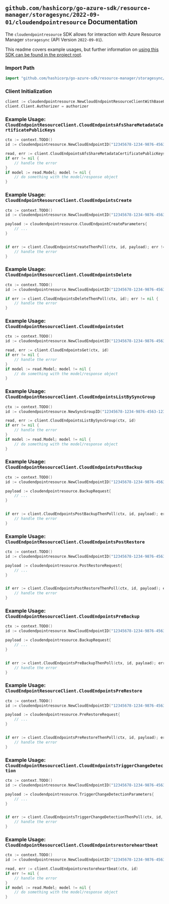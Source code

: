 
## `github.com/hashicorp/go-azure-sdk/resource-manager/storagesync/2022-09-01/cloudendpointresource` Documentation

The `cloudendpointresource` SDK allows for interaction with Azure Resource Manager `storagesync` (API Version `2022-09-01`).

This readme covers example usages, but further information on [using this SDK can be found in the project root](https://github.com/hashicorp/go-azure-sdk/tree/main/docs).

### Import Path

```go
import "github.com/hashicorp/go-azure-sdk/resource-manager/storagesync/2022-09-01/cloudendpointresource"
```


### Client Initialization

```go
client := cloudendpointresource.NewCloudEndpointResourceClientWithBaseURI("https://management.azure.com")
client.Client.Authorizer = authorizer
```


### Example Usage: `CloudEndpointResourceClient.CloudEndpointsAfsShareMetadataCertificatePublicKeys`

```go
ctx := context.TODO()
id := cloudendpointresource.NewCloudEndpointID("12345678-1234-9876-4563-123456789012", "example-resource-group", "storageSyncServiceName", "syncGroupName", "cloudEndpointName")

read, err := client.CloudEndpointsAfsShareMetadataCertificatePublicKeys(ctx, id)
if err != nil {
	// handle the error
}
if model := read.Model; model != nil {
	// do something with the model/response object
}
```


### Example Usage: `CloudEndpointResourceClient.CloudEndpointsCreate`

```go
ctx := context.TODO()
id := cloudendpointresource.NewCloudEndpointID("12345678-1234-9876-4563-123456789012", "example-resource-group", "storageSyncServiceName", "syncGroupName", "cloudEndpointName")

payload := cloudendpointresource.CloudEndpointCreateParameters{
	// ...
}


if err := client.CloudEndpointsCreateThenPoll(ctx, id, payload); err != nil {
	// handle the error
}
```


### Example Usage: `CloudEndpointResourceClient.CloudEndpointsDelete`

```go
ctx := context.TODO()
id := cloudendpointresource.NewCloudEndpointID("12345678-1234-9876-4563-123456789012", "example-resource-group", "storageSyncServiceName", "syncGroupName", "cloudEndpointName")

if err := client.CloudEndpointsDeleteThenPoll(ctx, id); err != nil {
	// handle the error
}
```


### Example Usage: `CloudEndpointResourceClient.CloudEndpointsGet`

```go
ctx := context.TODO()
id := cloudendpointresource.NewCloudEndpointID("12345678-1234-9876-4563-123456789012", "example-resource-group", "storageSyncServiceName", "syncGroupName", "cloudEndpointName")

read, err := client.CloudEndpointsGet(ctx, id)
if err != nil {
	// handle the error
}
if model := read.Model; model != nil {
	// do something with the model/response object
}
```


### Example Usage: `CloudEndpointResourceClient.CloudEndpointsListBySyncGroup`

```go
ctx := context.TODO()
id := cloudendpointresource.NewSyncGroupID("12345678-1234-9876-4563-123456789012", "example-resource-group", "storageSyncServiceName", "syncGroupName")

read, err := client.CloudEndpointsListBySyncGroup(ctx, id)
if err != nil {
	// handle the error
}
if model := read.Model; model != nil {
	// do something with the model/response object
}
```


### Example Usage: `CloudEndpointResourceClient.CloudEndpointsPostBackup`

```go
ctx := context.TODO()
id := cloudendpointresource.NewCloudEndpointID("12345678-1234-9876-4563-123456789012", "example-resource-group", "storageSyncServiceName", "syncGroupName", "cloudEndpointName")

payload := cloudendpointresource.BackupRequest{
	// ...
}


if err := client.CloudEndpointsPostBackupThenPoll(ctx, id, payload); err != nil {
	// handle the error
}
```


### Example Usage: `CloudEndpointResourceClient.CloudEndpointsPostRestore`

```go
ctx := context.TODO()
id := cloudendpointresource.NewCloudEndpointID("12345678-1234-9876-4563-123456789012", "example-resource-group", "storageSyncServiceName", "syncGroupName", "cloudEndpointName")

payload := cloudendpointresource.PostRestoreRequest{
	// ...
}


if err := client.CloudEndpointsPostRestoreThenPoll(ctx, id, payload); err != nil {
	// handle the error
}
```


### Example Usage: `CloudEndpointResourceClient.CloudEndpointsPreBackup`

```go
ctx := context.TODO()
id := cloudendpointresource.NewCloudEndpointID("12345678-1234-9876-4563-123456789012", "example-resource-group", "storageSyncServiceName", "syncGroupName", "cloudEndpointName")

payload := cloudendpointresource.BackupRequest{
	// ...
}


if err := client.CloudEndpointsPreBackupThenPoll(ctx, id, payload); err != nil {
	// handle the error
}
```


### Example Usage: `CloudEndpointResourceClient.CloudEndpointsPreRestore`

```go
ctx := context.TODO()
id := cloudendpointresource.NewCloudEndpointID("12345678-1234-9876-4563-123456789012", "example-resource-group", "storageSyncServiceName", "syncGroupName", "cloudEndpointName")

payload := cloudendpointresource.PreRestoreRequest{
	// ...
}


if err := client.CloudEndpointsPreRestoreThenPoll(ctx, id, payload); err != nil {
	// handle the error
}
```


### Example Usage: `CloudEndpointResourceClient.CloudEndpointsTriggerChangeDetection`

```go
ctx := context.TODO()
id := cloudendpointresource.NewCloudEndpointID("12345678-1234-9876-4563-123456789012", "example-resource-group", "storageSyncServiceName", "syncGroupName", "cloudEndpointName")

payload := cloudendpointresource.TriggerChangeDetectionParameters{
	// ...
}


if err := client.CloudEndpointsTriggerChangeDetectionThenPoll(ctx, id, payload); err != nil {
	// handle the error
}
```


### Example Usage: `CloudEndpointResourceClient.CloudEndpointsrestoreheartbeat`

```go
ctx := context.TODO()
id := cloudendpointresource.NewCloudEndpointID("12345678-1234-9876-4563-123456789012", "example-resource-group", "storageSyncServiceName", "syncGroupName", "cloudEndpointName")

read, err := client.CloudEndpointsrestoreheartbeat(ctx, id)
if err != nil {
	// handle the error
}
if model := read.Model; model != nil {
	// do something with the model/response object
}
```
